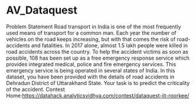 # AV_Dataquest
Problem Statement
Road transport in India is one of the most frequently used means of transport for a common man. Each year the number of vehicles on the road keeps increasing, but with that comes the risk of road-accidents and fatalities. In 2017 alone, almost 1.5 lakh people were killed in road accidents across the country.
To help the accident victims as soon as possible, 108 has been set up as a free emergency response service which provides integrated medical, police and fire emergency services. This emergency service is being operated in several states of India. In this dataset, you have been provided with the details of road accidents in Dehradun District of Uttarakhand State. Your task is to predict the criticality of the accident.
Contest Home:https://datahack.analyticsvidhya.com/contest/dataquest-iit-roorkee/

